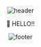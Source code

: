 <div align="center">

![header](https://capsule-render.vercel.app/api?text=%20%20&fontSize=50&type=waving&color=gradient&height=300&section=header&animation=twinkling)

🌵 HELLO!!

![footer](https://capsule-render.vercel.app/api?text=%20%&fontSize=67&type=waving&color=gradient&height=500&section=footer&animation=twinkling)
<div align=center> </div>







  


 <!--
**0gunkim/0gunkim** is a ✨ _special_ ✨ repository because its `README.md` (this file) appears on your GitHub profile.

Here are some ideas to get you started:

- 🔭 I’m currently working on ...
- 🌱 I’m currently learning ...
- 👯 I’m looking to collaborate on ...
- 🤔 I’m looking for help with ...
- 💬 Ask me about ...
- 📫 How to reach me: ...
- 😄 Pronouns: ...
- ⚡ Fun fact: ...
-->


